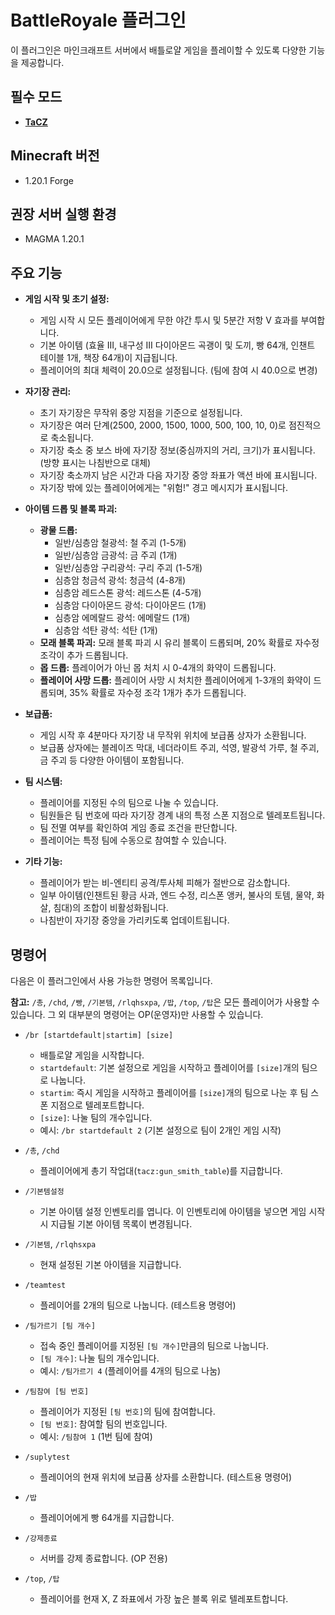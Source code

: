 # BattleRoyale 플러그인

이 플러그인은 마인크래프트 서버에서 배틀로얄 게임을 플레이할 수 있도록 다양한 기능을 제공합니다.

## 필수 모드
*   **[TaCZ](https://modrinth.com/mod/timeless-and-classics-zero)**

## Minecraft 버전
*   1.20.1 Forge

## 권장 서버 실행 환경
*   MAGMA 1.20.1

## 주요 기능

*   **게임 시작 및 초기 설정:**
    *   게임 시작 시 모든 플레이어에게 무한 야간 투시 및 5분간 저항 V 효과를 부여합니다.
    *   기본 아이템 (효율 III, 내구성 III 다이아몬드 곡괭이 및 도끼, 빵 64개, 인챈트 테이블 1개, 책장 64개)이 지급됩니다.
    *   플레이어의 최대 체력이 20.0으로 설정됩니다. (팀에 참여 시 40.0으로 변경)

*   **자기장 관리:**
    *   초기 자기장은 무작위 중앙 지점을 기준으로 설정됩니다.
    *   자기장은 여러 단계(2500, 2000, 1500, 1000, 500, 100, 10, 0)로 점진적으로 축소됩니다.
    *   자기장 축소 중 보스 바에 자기장 정보(중심까지의 거리, 크기)가 표시됩니다. (방향 표시는 나침반으로 대체)
    *   자기장 축소까지 남은 시간과 다음 자기장 중앙 좌표가 액션 바에 표시됩니다.
    *   자기장 밖에 있는 플레이어에게는 "위험!" 경고 메시지가 표시됩니다.

*   **아이템 드롭 및 블록 파괴:**
    *   **광물 드롭:**
        *   일반/심층암 철광석: 철 주괴 (1-5개)
        *   일반/심층암 금광석: 금 주괴 (1개)
        *   일반/심층암 구리광석: 구리 주괴 (1-5개)
        *   심층암 청금석 광석: 청금석 (4-8개)
        *   심층암 레드스톤 광석: 레드스톤 (4-5개)
        *   심층암 다이아몬드 광석: 다이아몬드 (1개)
        *   심층암 에메랄드 광석: 에메랄드 (1개)
        *   심층암 석탄 광석: 석탄 (1개)
    *   **모래 블록 파괴:** 모래 블록 파괴 시 유리 블록이 드롭되며, 20% 확률로 자수정 조각이 추가 드롭됩니다.
    *   **몹 드롭:** 플레이어가 아닌 몹 처치 시 0-4개의 화약이 드롭됩니다.
    *   **플레이어 사망 드롭:** 플레이어 사망 시 처치한 플레이어에게 1-3개의 화약이 드롭되며, 35% 확률로 자수정 조각 1개가 추가 드롭됩니다.

*   **보급품:**
    *   게임 시작 후 4분마다 자기장 내 무작위 위치에 보급품 상자가 소환됩니다.
    *   보급품 상자에는 블레이즈 막대, 네더라이트 주괴, 석영, 발광석 가루, 철 주괴, 금 주괴 등 다양한 아이템이 포함됩니다.

*   **팀 시스템:**
    *   플레이어를 지정된 수의 팀으로 나눌 수 있습니다.
    *   팀원들은 팀 번호에 따라 자기장 경계 내의 특정 스폰 지점으로 텔레포트됩니다.
    *   팀 전멸 여부를 확인하여 게임 종료 조건을 판단합니다.
    *   플레이어는 특정 팀에 수동으로 참여할 수 있습니다.

*   **기타 기능:**
    *   플레이어가 받는 비-엔티티 공격/투사체 피해가 절반으로 감소합니다.
    *   일부 아이템(인챈트된 황금 사과, 엔드 수정, 리스폰 앵커, 불사의 토템, 물약, 화살, 침대)의 조합이 비활성화됩니다.
    *   나침반이 자기장 중앙을 가리키도록 업데이트됩니다.

## 명령어

다음은 이 플러그인에서 사용 가능한 명령어 목록입니다.

**참고:** `/총`, `/chd`, `/빵`, `/기본템`, `/rlqhsxpa`, `/밥`, `/top`, `/탑`은 모든 플레이어가 사용할 수 있습니다. 그 외 대부분의 명령어는 OP(운영자)만 사용할 수 있습니다.

*   `/br [startdefault|startim] [size]`
    *   배틀로얄 게임을 시작합니다.
    *   `startdefault`: 기본 설정으로 게임을 시작하고 플레이어를 `[size]`개의 팀으로 나눕니다.
    *   `startim`: 즉시 게임을 시작하고 플레이어를 `[size]`개의 팀으로 나눈 후 팀 스폰 지점으로 텔레포트합니다.
    *   `[size]`: 나눌 팀의 개수입니다.
    *   예시: `/br startdefault 2` (기본 설정으로 팀이 2개인 게임 시작)

*   `/총`, `/chd`
    *   플레이어에게 총기 작업대(`tacz:gun_smith_table`)를 지급합니다.

*   `/기본템설정`
    *   기본 아이템 설정 인벤토리를 엽니다. 이 인벤토리에 아이템을 넣으면 게임 시작 시 지급될 기본 아이템 목록이 변경됩니다.

*   `/기본템`, `/rlqhsxpa`
    *   현재 설정된 기본 아이템을 지급합니다.

*   `/teamtest`
    *   플레이어를 2개의 팀으로 나눕니다. (테스트용 명령어)

*   `/팀가르기 [팀 개수]`
    *   접속 중인 플레이어를 지정된 `[팀 개수]`만큼의 팀으로 나눕니다.
    *   `[팀 개수]`: 나눌 팀의 개수입니다.
    *   예시: `/팀가르기 4` (플레이어를 4개의 팀으로 나눔)

*   `/팀참여 [팀 번호]`
    *   플레이어가 지정된 `[팀 번호]`의 팀에 참여합니다.
    *   `[팀 번호]`: 참여할 팀의 번호입니다.
    *   예시: `/팀참여 1` (1번 팀에 참여)

*   `/suplytest`
    *   플레이어의 현재 위치에 보급품 상자를 소환합니다. (테스트용 명령어)

*   `/밥`
    *   플레이어에게 빵 64개를 지급합니다.

*   `/강제종료`
    *   서버를 강제 종료합니다. (OP 전용)

*   `/top`, `/탑`
    *   플레이어를 현재 X, Z 좌표에서 가장 높은 블록 위로 텔레포트합니다.